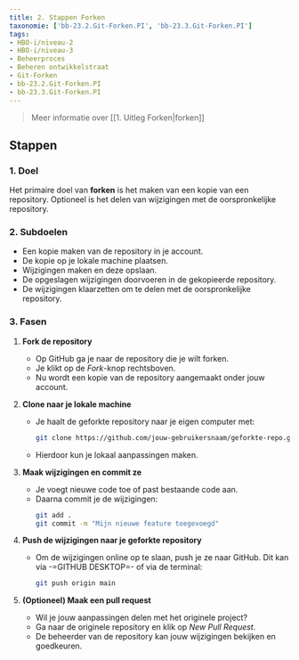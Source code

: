 ```yaml
---
title: 2. Stappen Forken
taxonomie: ['bb-23.2.Git-Forken.PI', 'bb-23.3.Git-Forken.PI']
tags:
- HBO-i/niveau-2
- HBO-i/niveau-3
- Beheerproces
- Beheren ontwikkelstraat
- Git-Forken
- bb-23.2.Git-Forken.PI
- bb-23.3.Git-Forken.PI
---
```


> Meer informatie over [[1. Uitleg Forken|forken]]

## Stappen
### 1. Doel
Het primaire doel van **forken** is het maken van een kopie van een repository. Optioneel is het delen van wijzigingen met de oorspronkelijke repository.

### 2. Subdoelen
  - Een kopie maken van de repository in je account.
  - De kopie op je lokale machine plaatsen.
  - Wijzigingen maken en deze opslaan.
  - De opgeslagen wijzigingen doorvoeren in de gekopieerde repository.
  - De wijzigingen klaarzetten om te delen met de oorspronkelijke repository.

### 3. Fasen
1. **Fork de repository**  
   - Op GitHub ga je naar de repository die je wilt forken.  
   - Je klikt op de *Fork*-knop rechtsboven.  
   - Nu wordt een kopie van de repository aangemaakt onder jouw account.  

2. **Clone naar je lokale machine**  
   - Je haalt de geforkte repository naar je eigen computer met:  
     ```sh
     git clone https://github.com/jouw-gebruikersnaam/geforkte-repo.git
     ```
   - Hierdoor kun je lokaal aanpassingen maken.  

3. **Maak wijzigingen en commit ze**  
   - Je voegt nieuwe code toe of past bestaande code aan.  
   - Daarna commit je de wijzigingen:  
     ```sh
     git add .
     git commit -m "Mijn nieuwe feature toegevoegd"
     ```

4. **Push de wijzigingen naar je geforkte repository**  
   - Om de wijzigingen online op te slaan, push je ze naar GitHub. Dit kan via -=GITHUB DESKTOP=- of via de terminal:
     ```sh
     git push origin main
     ```
   
5. **(Optioneel) Maak een pull request**  
   - Wil je jouw aanpassingen delen met het originele project?  
   - Ga naar de originele repository en klik op *New Pull Request*.  
   - De beheerder van de repository kan jouw wijzigingen bekijken en goedkeuren.  
